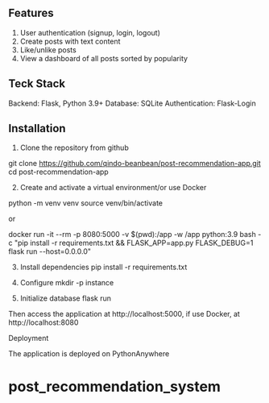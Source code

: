 ## Features

1. User authentication (signup, login, logout)
2. Create posts with text content
3. Like/unlike posts
4. View a dashboard of all posts sorted by popularity

## Teck Stack
Backend: Flask, Python 3.9+
Database: SQLite
Authentication: Flask-Login

## Installation
1. Clone the repository from github

git clone https://github.com/qindo-beanbean/post-recommendation-app.git
cd post-recommendation-app

2. Create and activate a virtual environment/or use Docker

python -m venv venv
source venv/bin/activate 

or

docker run -it --rm -p 8080:5000 -v $(pwd):/app -w /app python:3.9 bash -c "pip install -r requirements.txt && FLASK_APP=app.py FLASK_DEBUG=1 flask run --host=0.0.0.0"

3. Install dependencies
pip install -r requirements.txt

4. Configure
mkdir -p instance

5. Initialize database
flask run

Then access the application at http://localhost:5000, if use Docker, at http://localhost:8080

Deployment

The application is deployed on PythonAnywhere
# post_recommendation_system
